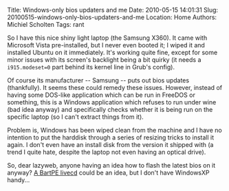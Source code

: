 Title: Windows-only bios updaters and me
Date: 2010-05-15 14:01:31
Slug: 20100515-windows-only-bios-updaters-and-me
Location: Home
Authors: Michiel Scholten
Tags: rant

<p>So I have this nice shiny light laptop (the Samsung X360). It came with Microsoft Vista pre-installed, but I never even booted it; I wiped it and installed Ubuntu on it immediately. It's working quite fine, except for some minor issues with its screen's backlight being a bit quirky (it needs a <code>i915.modeset=0</code> part behind its kernel line in Grub's config).</p>

<p>Of course its manufacturer -- Samsung -- puts out bios updates (thankfully). It seems these could remedy these issues. However, instead of having some DOS-like application which can be run in FreeDOS or something, this is a Windows application which refuses to run under wine (bad idea anyway) and specifically checks whether it is being run on the specific laptop (so I can't extract things from it).</p>

<p>Problem is, Windows has been wiped clean from the machine and I have no intention to put the harddisk through a series of resizing tricks to install it again. I don't even have an install disk from the version it shipped with (a trend I quite hate, despite the laptop not even having an optical drive).</p>

<p>So, dear lazyweb, anyone having an idea how to flash the latest bios on it anyway? <a href="http://en.wikipedia.org/wiki/BartPE">A BartPE livecd</a> could be an idea, but I don't have WindowsXP handy...</p>